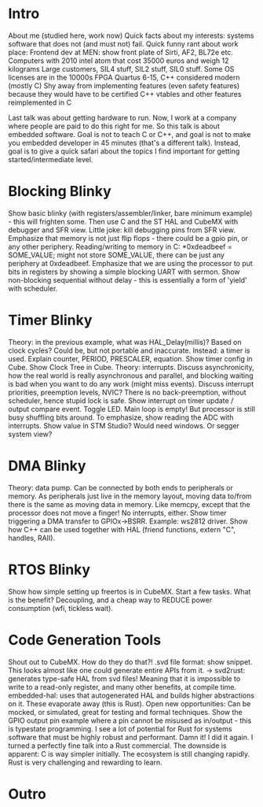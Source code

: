 # Intro
About me (studied here, work now)
Quick facts about my interests: systems software that does not (and must not) fail.
Quick funny rant about work place:
Frontend dev at MEN: show front plate of Sirti, AF2, BL72e etc.
Computers with 2010 intel atom that cost 35000 euros and weigh 12 kilograms
Large customers, SIL4 stuff, SIL2 stuff, SIL0 stuff. Some OS licenses are in the 10000s
FPGA Quartus 6-15, C++ considered modern (mostly C)
Shy away from implementing features (even safety features) because they would have to be certified
C++ vtables and other features reimplemented in C

Last talk was about getting hardware to run. Now, I work at a company where people are paid to do this right for me.
So this talk is about embedded software.
Goal is not to teach C or C++, and goal is not to make you embedded developer in 45 minutes (that's a different talk).
Instead, goal is to give a quick safari about the topics I find important for getting started/intermediate level.

# Blocking Blinky
Show basic blinky (with registers/assembler/linker, bare minimum example) - this will frighten some.
Then use C and the ST HAL and CubeMX with debugger and SFR view. Little joke: kill debugging pins from SFR view.
Emphasize that memory is not just flip flops - there could be a gpio pin, or any other periphery.
Reading/writing to memory in C: *0xdeadbeef = SOME_VALUE; might not store SOME_VALUE, there can be just any periphery at 0xdeadbeef.
Emphasize that we are using the processor to put bits in registers by showing a simple blocking UART with sermon.
Show non-blocking sequential without delay - this is essentially a form of 'yield' with scheduler.

# Timer Blinky
Theory: in the previous example, what was HAL_Delay(millis)? Based on clock cycles? Could be, but not portable and inaccurate.
Instead: a timer is used. Explain counter, PERIOD, PRESCALER, equation.
Show timer config in Cube. Show Clock Tree in Cube.
Theory: interrupts. Discuss asynchronicity, how the real world is really asynchronous and parallel, and blocking waiting is bad when you want to do any work (might miss events).
Discuss interrupt priorities, preemption levels, NVIC? There is no back-preemption, without scheduler, hence stupid lock is safe.
Show interrupt on timer update / output compare event. Toggle LED. Main loop is empty! But processor is still busy shuffling bits around.
To emphasize, show reading the ADC with interrupts. Show value in STM Studio? Would need windows. Or segger system view?

# DMA Blinky
Theory: data pump. Can be connected by both ends to peripherals or memory. As peripherals just live in the memory layout, moving data to/from there is the same as moving data in memory.
Like memcpy, except that the processor does not move a finger! No interrupts, either.
Show timer triggering a DMA transfer to GPIOx->BSRR.
Example: ws2812 driver. Show how C++ can be used together with HAL (friend functions, extern "C", handles, RAII).

# RTOS Blinky
Show how simple setting up freertos is in CubeMX. Start a few tasks.
What is the benefit? Decoupling, and a cheap way to REDUCE power consumption (wfi, tickless wait).

# Code Generation Tools
Shout out to CubeMX. How do they do that?!
.svd file format: show snippet.
This looks almost like one could generate entire APIs from it.
-> svd2rust: generates type-safe HAL from svd files! Meaning that it is impossible to write to a read-only register, and many other benefits, at compile time.
embedded-hal: uses that autogenerated HAL and builds higher abstractions on it. These evaporate away (this is Rust).
Open new opportunities: Can be mocked, or simulated, great for testing and formal techniques.
Show the GPIO output pin example where a pin cannot be misused as in/output - this is typestate programming.
I see a lot of potential for Rust for systems software that must be highly robust and performant.
Damn it! I did it again. I turned a perfectly fine talk into a Rust commercial.
The downside is apparent: C is way simpler initially. The ecosystem is still changing rapidly. Rust is very challenging and rewarding to learn.

# Outro
